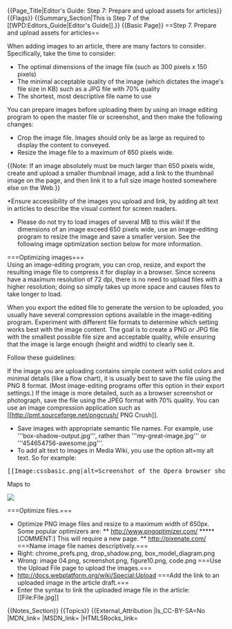 {{Page_Title|Editor's Guide: Step 7: Prepare and upload assets for articles}}
{{Flags}}
{{Summary_Section|This is Step 7 of the [[WPD:Editors_Guide|Editor's Guide]].}}
{{Basic Page}}
==Step 7. Prepare and upload assets for articles==

When adding images to an article, there are many factors to consider. Specifically, take the time to consider:

* The optimal dimensions of the image file (such as 300 pixels x 150 pixels)
* The minimal acceptable quality of the image (which dictates the image's file size in KB) such as a JPG file with 70% quality
* The shortest, most descriptive file name to use

You can prepare images before uploading them by using an image editing program to open the master file or screenshot, and then make the following changes:

* Crop the image file. Images should only be as large as required to display the content to conveyed. 
* Resize the image file to a maximum of 650 pixels wide. 

{{Note: If an image absolutely must be much larger than 650 pixels wide, create and upload a smaller thumbnail image, add a link to the thumbnail image on the page, and then link it to a full size image hosted somewhere else on the Web.}}

*Ensure accessibility of the images you upload and link, by adding alt text in articles to describe the visual content for screen readers.
* Please do not try to load images of several MB to this wiki! If the dimensions of an image exceed 650 pixels wide, use an image-editing program to resize the image and save a smaller version. See the following image optimization section below for more information. 

===Optimizing images===  
Using an image-editing program, you can crop, resize, and export the resulting image file to compress it for display in a browser. Since screens have a maximum resolution of 72 dpi, there is no need to upload files with a higher resolution; doing so simply takes up more space and causes files to take longer to load.

When you export the edited file to generate the version to be uploaded, you usually have several compression options available in the image-editing program. Experiment with different file formats to determine which setting works best with the image content. The goal is to create a PNG or JPG file with the smallest possible file size and acceptable quality, while ensuring that the image is large enough (height and width) to clearly see it. 

Follow these guidelines:

If the image you are uploading contains simple content with solid colors and minimal details (like a flow chart), it is usually best to save the file using the PNG 8 format. (Most image-editing programs offer this option in their export settings.) If the image is more detailed, such as a browser screenshot or photograph, save the file using the JPEG format with 70% quality. You can use an image compression application such as [[http://pmt.sourceforge.net/pngcrush/ PNG Crush]].</p></li>
* Save images with appropriate semantic file names. For example, use '''box-shadow-output.jpg''', rather than '''my-great-image.jpg''' or '''454654756-awesome.jpg'''.
* To add alt text to images in Media Wiki, you use the option alt=my alt text. So for example:

<pre>[[Image:cssbasic.png|alt=Screenshot of the Opera browser showing an applied inline style sheet]]</pre>

<p>Maps to</p>

<pre><img src="cssbasic.png alt="Screenshot of the Opera browser showing an applied inline style sheet"></pre>


===Optimize files.===
* Optimize PNG image files and resize to a maximum width of 650px. Some popular optimizers are:
** http://www.pngoptimizer.com/
***** [COMMENT:] This will require a new page. 
** http://pixenate.com/
===Name image file names descriptively.===
* Right: chrome_prefs.png, drop_shadow.png, box_model_diagram.png
* Wrong: image 04.png, screenshot.png, figure10.png, code.png
===Use the Upload File page to upload the images.===
* http://docs.webplatform.org/wiki/Special:Upload
===Add the link to an uploaded image in the article draft.===
* Enter the syntax to link the uploaded image file in the article: &#91;&#91;File:File.jpg&#93;&#93;
</div>
{{Notes_Section}}
{{Topics}}
{{External_Attribution
|Is_CC-BY-SA=No
|MDN_link=
|MSDN_link=
|HTML5Rocks_link=
